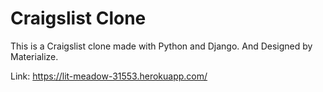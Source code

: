 # Craigslist Clone

This is a Craigslist clone made with Python and Django. And Designed by Materialize.

Link: https://lit-meadow-31553.herokuapp.com/
